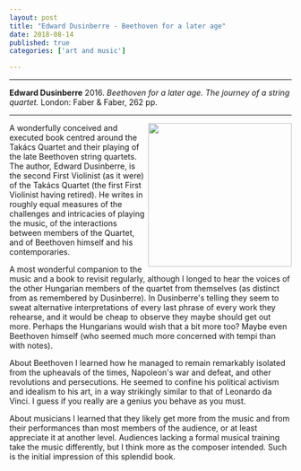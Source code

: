 ```yaml
---
layout: post
title: "Edward Dusinberre - Beethoven for a later age"
date: 2018-08-14
published: true
categories: ['art and music']

---
```



***
<b>Edward Dusinberre</b> 2016. _Beethoven for a later age.  The journey of a string quartet._ London: Faber & Faber, 262 pp.

***


<img align="right" src="https://cdn.faber.co.uk/media/catalog/product/cache/1/image/325x/040ec09b1e35df139433887a97daa66f/2/5/25330.books.origjpg.jpg"  width="256"  alt="" />

A wonderfully conceived and executed book centred around the Takács Quartet and their playing of the late Beethoven string quartets.  The author, Edward Dusinberre, is the second First Violinist (as it were) of the Takács Quartet (the first First Violinist having retired).  He writes in roughly equal measures of the challenges and intricacies of playing the music, of the interactions between members of the Quartet, and of Beethoven himself and his contemporaries. 

A most wonderful companion to the music and a book to revisit regularly, although I longed to hear the voices of the other Hungarian members of the quartet from themselves (as distinct from as remembered by Dusinberre).  In Dusinberre's telling they seem to sweat alternative interpretations of every last phrase of every work they rehearse, and it would be cheap to observe they maybe should get out more.  Perhaps the Hungarians would wish that a bit more too?  Maybe even Beethoven himself (who seemed much more concerned with tempi than with notes). 

About Beethoven I learned how he managed to remain remarkably isolated from the upheavals of the times, Napoleon's war and defeat, and other revolutions and persecutions.  He seemed to confine his political activism and idealism to his art, in a way strikingly similar to that of Leonardo da Vinci.  I guess if you really are a genius you behave as you must.  

About musicians I learned that they likely get more from the music and from their performances than most members of the audience, or at least appreciate it at another level.  Audiences lacking a formal musical training take the music differently, but I think more as the composer intended.  Such is the initial impression of this splendid book.
